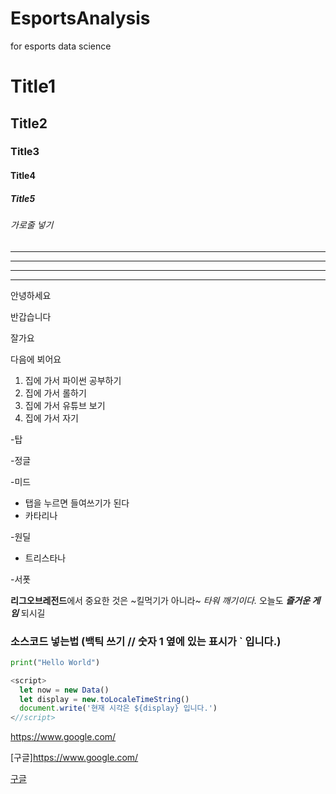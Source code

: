 # EsportsAnalysis
for esports data science

# Title1
## Title2
### Title3
#### Title4
##### Title5
###### 가로줄 넣기
---
- - - -
****
* * * 

안녕하세요

반갑습니다

잘가요

다음에 뵈어요

1. 집에 가서 파이썬 공부하기
2. 집에 가서 롤하기
3. 집에 가서 유튜브 보기
4. 집에 가서 자기

-탑

-정글

-미드
 - 탭을 누르면 들여쓰기가 된다
 - 카타리나

-원딜

 - 트리스타나

-서폿

**리그오브레전드**에서 중요한 것은 ~킬먹기가 아니라~ *타워 깨기이다.*
오늘도 ***즐거운 게임*** 되시길 

### 소스코드 넣는법 (백틱 쓰기 // 숫자 1 옆에 있는 표시가 ` 입니다.)

```python
print("Hello World")
```

```javascript
<script>
  let now = new Data()
  let display = new.toLocaleTimeString()
  document.write('현재 시각은 ${display} 입니다.')
<//script>
```

<https://www.google.com/>

[구글]<https://www.google.com/>

[구글](https://www.google.com/, "클릭하면 구글로 이동합니다.")

